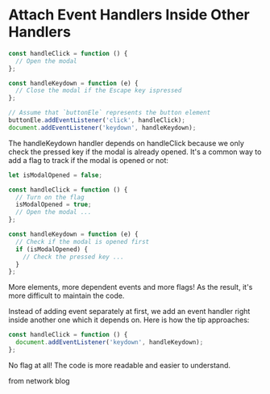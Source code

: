 # Attach Event Handlers Inside Other Handlers

```javascript
const handleClick = function () {
  // Open the modal
};

const handleKeydown = function (e) {
  // Close the modal if the Escape key ispressed
};

// Assume that `buttonEle` represents the button element
buttonEle.addEventListener('click', handleClick);
document.addEventListener('keydown', handleKeydown);
```

The handleKeydown handler depends on handleClick because we only check the
pressed key if the modal is already opened. It's a common way to add a flag to
track if the modal is opened or not:

```javascript
let isModalOpened = false;

const handleClick = function () {
  // Turn on the flag
  isModalOpened = true;
  // Open the modal ...
};

const handleKeydown = function (e) {
  // Check if the modal is opened first
  if (isModalOpened) {
    // Check the pressed key ...
  }
};
```

More elements, more dependent events and more flags! As the result, it's more
difficult to maintain the code.

Instead of adding event separately at first, we add an event handler right
inside another one which it depends on. Here is how the tip approaches:

```javascript
const handleClick = function () {
  document.addEventListener('keydown', handleKeydown);
};
```

No flag at all! The code is more readable and easier to understand.

from network blog

